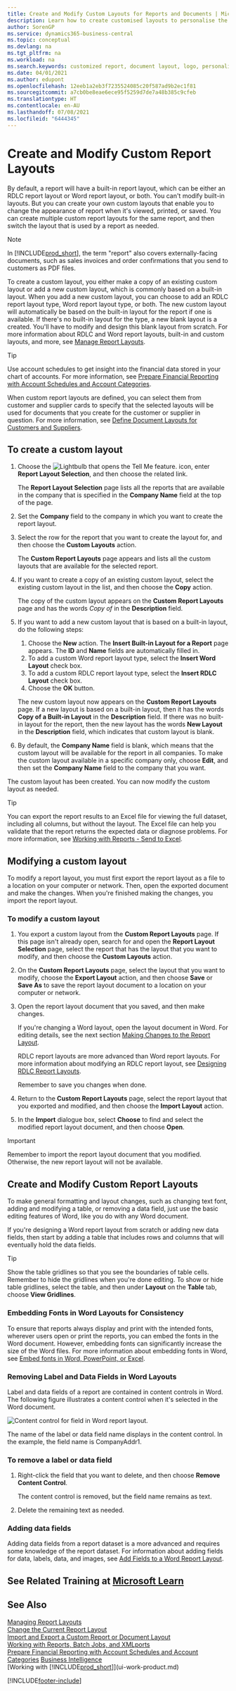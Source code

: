 ```yaml
---
title: Create and Modify Custom Layouts for Reports and Documents | Microsoft Docs
description: Learn how to create customised layouts to personalise the appearance of a report when viewed, printed, or saved.
author: SorenGP
ms.service: dynamics365-business-central
ms.topic: conceptual
ms.devlang: na
ms.tgt_pltfrm: na
ms.workload: na
ms.search.keywords: customized report, document layout, logo, personalize
ms.date: 04/01/2021
ms.author: edupont
ms.openlocfilehash: 12eeb1a2eb3f7235524085c20f587ad9b2ec1f81
ms.sourcegitcommit: a7cb0be8eae6ece95f5259d7de7a48b385c9cfeb
ms.translationtype: HT
ms.contentlocale: en-AU
ms.lasthandoff: 07/08/2021
ms.locfileid: "6444345"
---
```

# <a name="create-and-modify-custom-report-layouts"></a>Create and Modify Custom Report Layouts

By default, a report will have a built-in report layout, which can be either an RDLC report layout or Word report layout, or both. You can't modify built-in layouts. But you can create your own custom layouts that enable you to change the appearance of report when it's viewed, printed, or saved. You can create multiple custom report layouts for the same report, and then switch the layout that is used by a report as needed.

> [!NOTE]  
> In [!INCLUDE[prod_short](includes/prod_short.md)], the term "report" also covers externally-facing documents, such as sales invoices and order confirmations that you send to customers as PDF files.

To create a custom layout, you either make a copy of an existing custom layout or add a new custom layout, which is commonly based on a built-in layout. When you add a new custom layout, you can choose to add an RDLC report layout type, Word report layout type, or both. The new custom layout will automatically be based on the built-in layout for the report if one is available. If there's no built-in layout for the type, a new blank layout is a created. You'll have to modify and design this blank layout from scratch. For more information about RDLC and Word report layouts, built-in and custom layouts, and more, see [Manage Report Layouts](ui-manage-report-layouts.md).  

> [!TIP]
> Use account schedules to get insight into the financial data stored in your chart of accounts. For more information, see [Prepare Financial Reporting with Account Schedules and Account Categories](bi-how-work-account-schedule.md).

When custom report layouts are defined, you can select them from customer and supplier cards to specify that the selected layouts will be used for documents that you create for the customer or supplier in question. For more information, see [Define Document Layouts for Customers and Suppliers](ui-define-customer-vendor-document-layouts.md).

## <a name="to-create-a-custom-layout"></a>To create a custom layout

1. Choose the ![Lightbulb that opens the Tell Me feature.](media/ui-search/search_small.png "Tell me what you want to do") icon, enter **Report Layout Selection**, and then choose the related link.

    The **Report Layout Selection** page lists all the reports that are available in the company that is specified in the **Company Name** field at the top of the page.
2. Set the **Company** field to the company in which you want to create the report layout.
3. Select the row for the report that you want to create the layout for, and then choose the **Custom Layouts** action.  

   The **Custom Report Layouts** page appears and lists all the custom layouts that are available for the selected report.
4. If you want to create a copy of an existing custom layout, select the existing custom layout in the list, and then choose the **Copy** action.  

   The copy of the custom layout appears on the **Custom Report Layouts** page and has the words *Copy of* in the **Description** field.
5. If you want to add a new custom layout that is based on a built-in layout, do the following steps:  
   1. Choose the **New** action. The **Insert Built-in Layout for a Report** page appears. The **ID** and **Name** fields are automatically filled in.
   2. To add a custom Word report layout type, select the **Insert Word Layout** check box.
   3. To add a custom RDLC report layout type, select the **Insert RDLC Layout** check box.
   4. Choose the **OK** button.  

    The new custom layout now appears on the **Custom Report Layouts** page. If a new layout is based on a built-in layout, then it has the words **Copy of a Built-in Layout** in the **Description** field. If there was no built-in layout for the report, then the new layout has the words **New Layout** in the **Description** field, which indicates that custom layout is blank.
6. By default, the **Company Name** field is blank, which means that the custom layout will be available for the report in all companies. To make the custom layout available in a specific company only, choose **Edit**, and then set the **Company Name** field to the company that you want.

The custom layout has been created. You can now modify the custom layout as needed.

> [!TIP]
> You can export the report results to an Excel file for viewing the full dataset, including all columns, but without the layout. The Excel file can help you validate that the report returns the expected data or diagnose problems. For more information, see [Working with Reports - Send to Excel](ui-work-report.md#send-to-excel).

## <a name="modifying-a-custom-layout"></a><a name="ModifyCustomLayout"></a>Modifying a custom layout

To modify a report layout, you must first export the report layout as a file to a location on your computer or network. Then, open the exported document and make the changes. When you're finished making the changes, you import the report layout.

### <a name="to-modify-a-custom-layout"></a>To modify a custom layout

1.  You export a custom layout from the **Custom Report Layouts** page. If this page isn't already open, search for and open the **Report Layout Selection** page, select the report that has the layout that you want to modify, and then choose the **Custom Layouts** action.  
2.  On the **Custom Report Layouts** page, select the layout that you want to modify, choose the **Export Layout** action, and then choose **Save** or **Save As** to save the report layout document to a location on your computer or network.  

3.  Open the report layout document that you saved, and then make changes.

      If you're changing a Word layout, open the layout document in Word. For editing details, see the next section [Making Changes to the Report Layout](ui-how-create-custom-report-layout.md#MakeChangesToLayout).

      RDLC report layouts are more advanced than Word report layouts. For more information about modifying an RDLC report layout, see [Designing RDLC Report Layouts](/dynamics-nav/Designing-RDLC-Report-Layouts).

      Remember to save you changes when done.

4.  Return to the **Custom Report Layouts** page, select the report layout that you exported and modified, and then choose the **Import Layout** action.  

5. In the **Import** dialogue box, select **Choose** to find and select the modified report layout document, and then choose **Open**.

> [!IMPORTANT]
> Remember to import the report layout document that you modified. Otherwise, the new report layout will not be available.

##  <a name="create-and-modify-custom-report-layouts"></a><a name="MakeChangesToLayout"></a> Create and Modify Custom Report Layouts

To make general formatting and layout changes, such as changing text font, adding and modifying a table, or removing a data field, just use the basic editing features of Word, like you do with any Word document.

If you're designing a Word report layout from scratch or adding new data fields, then start by adding a table that includes rows and columns that will eventually hold the data fields.

> [!TIP]  
> Show the table gridlines so that you see the boundaries of table cells. Remember to hide the gridlines when you're done editing. To show or hide table gridlines, select the table, and then under **Layout** on the **Table** tab, choose **View Gridlines**.

### <a name="embedding-fonts-in-word-layouts-for-consistency"></a>Embedding Fonts in Word Layouts for Consistency

To ensure that reports always display and print with the intended fonts, wherever users open or print the reports, you can embed the fonts in the Word document. However, embedding fonts can significantly increase the size of the Word files. For more information about embedding fonts in Word, see [Embed fonts in Word, PowerPoint, or Excel](https://support.office.com/article/Embed-fonts-in-Word-PowerPoint-or-Excel-cb3982aa-ea76-4323-b008-86670f222dbc).

###  <a name="removing-label-and-data-fields-in-word-layouts"></a><a name="RemoveField"></a> Removing Label and Data Fields in Word Layouts

 Label and data fields of a report are contained in content controls in Word. The following figure illustrates a content control when it's selected in the Word document.  

 ![Content control for field in Word report layout.](media/nav_wordreportlayouts_contentcontrol.png "NAV_WordReportLayouts_ContentControl")  

 The name of the label or data field name displays in the content control. In the example, the field name is CompanyAddr1.  

### <a name="to-remove-a-label-or-data-field"></a>To remove a label or data field  

1. Right-click the field that you want to delete, and then choose **Remove Content Control**.  

     The content control is removed, but the field name remains as text.  

2. Delete the remaining text as needed.  

### <a name="adding-data-fields"></a>Adding data fields

Adding data fields from a report dataset is a more advanced and requires some knowledge of the report dataset. For information about adding fields for data, labels, data, and images, see [Add Fields to a Word Report Layout](ui-how-add-fields-word-report-layout.md).  

## <a name="see-related-training-at-microsoft-learn"></a>See Related Training at [Microsoft Learn](/learn/modules/change-documents-dynamics-365-business-central/index)

## <a name="see-also"></a>See Also

[Managing Report Layouts](ui-manage-report-layouts.md)  
[Change the Current Report Layout](ui-how-change-layout-currently-used-report.md)  
[Import and Export a Custom Report or Document Layout](ui-how-import-and-export-report-layout.md)  
[Working with Reports, Batch Jobs, and XMLports](ui-work-report.md)  
[Prepare Financial Reporting with Account Schedules and Account Categories](bi-how-work-account-schedule.md) 
[Business Intelligence](bi.md)  
[Working with [!INCLUDE[prod_short](includes/prod_short.md)]](ui-work-product.md)  


[!INCLUDE[footer-include](includes/footer-banner.md)]